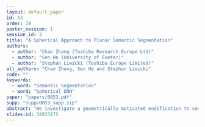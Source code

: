 ```yaml
---
layout: default_paper
id: 53
order: 39
poster_session: 1
session_id: 2
title: "A Spherical Approach to Planar Semantic Segmentation"
authors:
  - author: "Chao Zhang (Toshiba Research Europe Ltd)"
  - author: "Sen He (University of Exeter)"
  - author: "Stephan Liwicki (Toshiba Europe Limited)"
all_authors: "Chao Zhang, Sen He and Stephan Liwicki"
code: ""
keywords:
  - word: "Semantic Segmentation"
  - word: "Spherical DNN"
paper: "papers/0053.pdf"
supp: "supp/0053_supp.zip"
abstract: "We investigate a geometrically motivated modification to semantic segmentation. In particular, we reformulate typical planar CNN as a projected spherical CNN where image distortions are reduced, and thus generalisation increased. Since prior formulations of spherical CNNs require computation on full spheres, fair comparison between planar and spherical methods have not been previously presented. In this work, we first extend spherical deep learning to support high-resolution images by exploiting the reduced field of view of classical images. Then, we employ our spherical representation to reduce distortion effects of standard deep learning systems. On typical benchmarks, we apply our spherical representation and consistently outperform the classical representation of multiple existing architectures. Additionally, we introduce direct spherical pretraining  from  planar  datasets  to  further  improve  results. Finally,  we  compare our method on non-planar datasets, where we improve accuracy, and outperform running time of spherical state of the art for non-complete input spheres."
slides-id: 38933875
---
```

